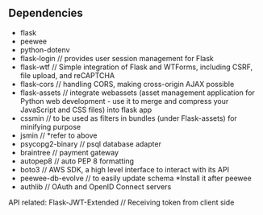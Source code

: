 ## Dependencies 

- flask
- peewee
- python-dotenv 
- flask-login   // provides user session management for Flask
- flask-wtf     // Simple integration of Flask and WTForms, including CSRF, file upload, and reCAPTCHA
- flask-cors    // handling CORS, making cross-origin AJAX possible
- flask-assets  // integrate webassets (asset management application for Python web development - use it to merge and compress your JavaScript and CSS files) into flask app
- cssmin            //  to be used as filters in bundles (under Flask-assets) for minifying purpose
- jsmin             // *refer to above
- psycopg2-binary  // psql database adapter
- braintree     // payment gateway
- autopep8      // auto PEP 8 formatting 
- boto3         // AWS SDK, a high level interface to interact with its API
- peewee-db-evolve // to easily update schema *Install it after peewee
- authlib       // OAuth and OpenID Connect servers

API related:
Flask-JWT-Extended // Receiving token from client side